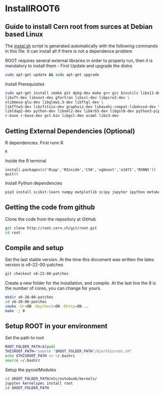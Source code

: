 # InstallROOT6

## Guide to install Cern root from surces at Debian based Linux

<par> The [instal.sh](./install.sh) script is generated automatically with the following commands in this file. It can install all if there is not a dependence problem</par>

<par>
ROOT requires several external libraries in order to properly run, then it is mandatory to install them
</par>
- First Update and upgrade the distro

```bash
sudo apt-get update && sudo apt-get upgrade
```
Install Prerequisites

```bash
sudo apt-get install cmake git dpkg-dev make g++ gcc binutils libx11-dev libxpm-dev \
libxft-dev libxext-dev gfortran libssl-dev libpcre3-dev \
xlibmesa-glu-dev libglew1.5-dev libftgl-dev \
libfftw3-dev libcfitsio-dev graphviz-dev libavahi-compat-libdnssd-dev \
libldap2-dev python-dev libxml2-dev libkrb5-dev libgsl0-dev python3-pip \
r-base r-base-dev gsl-bin libgsl-dev ocaml libz3-dev
```

## Getting External Dependencies (Optional)
<par>
R dependencies. First runn R
</par>

```
R
```

<par>
Inside the R terminal
</par>

```
install.packages(c('Rcpp','RInside','C50','xgboost','e1071','RSNNS'))
quit()
```

<par>
Install Python dependencies
</par>

```bash
pip3 install scikit-learn numpy matplotlib scipy jupyter ipython metakernel
```

## Getting the code from github

<par>
Clone the code from the repository at GitHub
</par>

```bash
git clone http://root.cern.ch/git/root.git
cd root
```

## Compile and setup 

<par>
  Set the last stable version. At the time this document was written the lates version is v6-22-00-patches
</par>

```bash
git checkout v6-22-00-patches
```

<par>
Create a new folder for the installation, and compile. At the last line the 8 is the number of cores, you can change for yours.
</par>

```bash
mkdir v6-20-00-patches 
cd v6-20-00-patches
cmake -Dr=ON -Dpython3=ON -Dhttp=ON ..
make -j 8
```

## Setup ROOT in your environment
<par>
  Set the path to root
</par>  

```bash
ROOT_FOLDER_PATH=$(pwd)
THISROOT_PATH="source "$ROOT_FOLDER_PATH"/bin/thisroot.sh"
echo $THISROOT_PATH >> ~/.bashrc
source ~/.bashrc
```

<par> 
Setup the pyrootModules
</par> 

```bash
cd $ROOT_FOLDER_PATH/etc/notebook/kernels/
jupyter kernelspec install root
cd $ROOT_FOLDER_PATH
```
